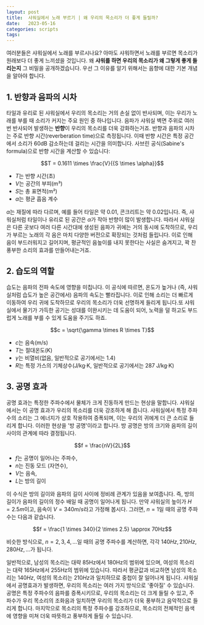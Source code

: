 ```yaml
---
layout: post
title:  샤워실에서 노래 부르기 | 왜 우리의 목소리가 더 좋게 들릴까?
date:   2023-05-16
categories: scripts
tags:
---
```


여러분들은 샤워실에서 노래를 부르시나요? 아마도 샤워하면서 노래를 부르면 목소리가 원래보다 더 좋게 느끼셨을 것입니다. 왜 **샤워를 하면 우리의 목소리가 왜 그렇게 좋게 들리는지** 그 비밀을 공개하겠습니다. 우선 그 이유를 알기 위해서는 음향에 대한 기본 개념을 알아야 합니다.

## 1. 반향과 음파의 시차
타일과 유리로 된 샤워실에서 우리의 목소리는 거의 손실 없이 반사되며, 이는 우리가 노래를 부를 때 소리가 커지는 주요 원인 중 하나입니다. 음파가 샤워실 벽면 주위로 여러 번 반사되어 발생하는 **반향**이 우리의 목소리를 더욱 강화하는거죠. 반향과 음파의 시차는 주로 반향 시간(reverberation time)으로 측정됩니다. 이때 반향 시간은 특정 공간에서 소리가 60dB 감소하는데 걸리는 시간을 의미합니다. 사브린 공식(Sabine's formula)으로 반향 시간을 계산할 수 있습니다:

$$T = 0.1611 \times \frac{V}{{S \times \alpha}}$$

- $T$는 반향 시간(초)
- $V$는 공간의 부피(m³)
- $S$는 총 표면적(m²)
- $\alpha$는 평균 흡음 계수

$\alpha$는 재질에 따라 다르며, 예를 들어 타일은 약 0.01, 콘크리트는 약 0.02입니다. 즉, 샤워실처럼 타일이나 유리로 된 공간은 $\alpha$가 작아 반향이 많이 발생합니다. 따라서 샤워실은 다른 곳보다 여러 다른 시간대에 생성된 음파가 귀에는 거의 동시에 도착하므로, 우리가 부르는 노래의 각 음은 마치 다양한 버전으로 확장되는 것처럼 들립니다. 이로 인해 음이 부드러워지고 길어지며, 평균적인 음높이를 내지 못한다는 사실은 숨겨지고, 꽉 찬 풍부한 소리의 효과를 만들어내는거죠.


## 2. 습도의 역할

습도는 음파의 전파 속도에 영향을 미칩니다. 이 공식에 따르면, 온도가 높거나 (즉, 샤워실처럼 습도가 높은 공간에서) 음파의 속도는 빨라집니다. 이로 인해 소리는 더 빠르게 이동하여 우리 귀에 도착하므로 우리의 목소리가 더욱 선명하게 들리게 됩니다.또 샤워실에서 물기가 가득한 공기는 성대를 이완시키는 데 도움이 되어, 노력을 덜 하고도 부드럽게 노래를 부를 수 있게 도움을 주기도 하죠.

$$c = \sqrt{\gamma \times R \times T}$$


- $c$는 음속(m/s)
- $T$는 절대온도(K)
- $\gamma$는 비열비(없음, 일반적으로 공기에서는 1.4)
- $R$는 특정 가스의 기체상수(J/kg·K, 일반적으로 공기에서는 287 J/kg·K)



## 3. 공명 효과

공명 효과는 특정한 주파수에서 물체가 크게 진동하게 만드는 현상을 말합니다. 샤워실에서는 이 공명 효과가 우리의 목소리를 더욱 강조하게 해 줍니다. 샤워실에서 특정 주파수의 소리는 그 에너지가 상호 작용하여 증폭되며, 이는 우리의 귀에게 더 큰 소리로 들리게 합니다. 이러한 현상을 '방 공명'이라고 합니다. 방 공명은 방의 크기와 음파의 길이 사이의 관계에 따라 결정됩니다. 

$$f = \frac{nV}{2L}$$

- $f$는 공명이 일어나는 주파수,
- $n$는 진동 모드 (자연수),
- $V$는 음속,
- $L$는 방의 길이

이 수식은 방의 길이와 음파의 길이 사이에 정비례 관계가 있음을 보여줍니다. 즉, 방의 길이가 음파의 길이의 정수 배일 때 공명이 일어나게 됩니다. 만약 샤워실의 높이가 $H = 2.5m$이고, 음속이 $V = 340m/s$라고 가정해 봅시다. 그러면, $n=1$일 때의 공명 주파수는 다음과 같습니다.

$$f = \frac{1 \times 340}{2 \times 2.5} \approx 70Hz$$

비슷한 방식으로, $n=2,3,4, \dots$일 때의 공명 주파수를 계산하면, 각각 $140Hz, 210Hz, 280Hz, \dots$가 됩니다. 

일반적으로, 남성의 목소리는 대략 85Hz에서 180Hz의 범위에 있으며, 여성의 목소리는 대략 165Hz에서 255Hz의 범위에 있습니다. 따라서 평균값과 비교하면 남성의 목소리는 $140Hz$, 여성의 목소리는 $210Hz$과 일치하므로 중첩이 잘 일어나게 됩니다. 샤워실에서 공명효과가 발생하면, 우리의 목소리는 여러 가지 방식으로 '좋아질' 수 있습니다. 공명은 특정 주파수의 음파를 증폭시키므로, 우리의 목소리는 더 크게 들릴 수 있고, 주파수가 우리 목소리의 조화음과 일치하면 우리의 목소리가 더욱 풍부하고 음악적으로 들리게 합니다. 마지막으로 목소리의 특정 주파수를 강조하므로, 목소리의 전체적인 음색에 영향을 미쳐 더욱 따뜻하고 풍부하게 들릴 수 있습니다.


